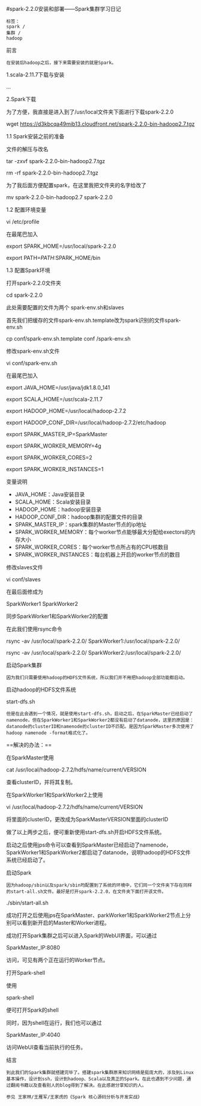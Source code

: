 #spark-2.2.0安装和部署——Spark集群学习日记

    标签：
    spark /
    集群 /
    hadoop

前言

    在安装后hadoop之后，接下来需要安装的就是Spark。


1.scala-2.11.7下载与安装

...

2.Spark下载

为了方便，我直接是进入到了/usr/local文件夹下面进行下载spark-2.2.0

wget https://d3kbcqa49mib13.cloudfront.net/spark-2.2.0-bin-hadoop2.7.tgz

1.1 Spark安装之前的准备

文件的解压与改名

tar -zxvf spark-2.2.0-bin-hadoop2.7.tgz

rm -rf spark-2.2.0-bin-hadoop2.7.tgz

为了我后面方便配置spark，在这里我把文件夹的名字给改了

mv spark-2.2.0-bin-hadoop2.7 spark-2.2.0

1.2 配置环境变量

vi /etc/profile

在最尾巴加入

export SPARK_HOME=/usr/local/spark-2.2.0

export PATH=$PATH:$SPARK_HOME/bin

1.3 配置Spark环境

打开spark-2.2.0文件夹

cd spark-2.2.0

此处需要配置的文件为两个
spark-env.sh和slaves

首先我们把缓存的文件spark-env.sh.template改为spark识别的文件spark-env.sh

cp conf/spark-env.sh.template conf /spark-env.sh

修改spark-env.sh文件

vi conf/spark-env.sh

在最尾巴加入

export JAVA_HOME=/usr/java/jdk1.8.0_141

export SCALA_HOME=/usr/scala-2.11.7

export HADOOP_HOME=/usr/local/hadoop-2.7.2

export HADOOP_CONF_DIR=/usr/local/hadoop-2.7.2/etc/hadoop

export SPARK_MASTER_IP=SparkMaster

export SPARK_WORKER_MEMORY=4g

export SPARK_WORKER_CORES=2

export SPARK_WORKER_INSTANCES=1

变量说明
- JAVA_HOME：Java安装目录
- SCALA_HOME：Scala安装目录
- HADOOP_HOME：hadoop安装目录
- HADOOP_CONF_DIR：hadoop集群的配置文件的目录
- SPARK_MASTER_IP：spark集群的Master节点的ip地址
- SPARK_WORKER_MEMORY：每个worker节点能够最大分配给exectors的内存大小
- SPARK_WORKER_CORES：每个worker节点所占有的CPU核数目
- SPARK_WORKER_INSTANCES：每台机器上开启的worker节点的数目

修改slaves文件

vi conf/slaves

在最后面修成为

SparkWorker1
SparkWorker2

同步SparkWorker1和SparkWorker2的配置

在此我们使用rsync命令

rsync -av /usr/local/spark-2.2.0/ SparkWorker1:/usr/local/spark-2.2.0/

rsync -av /usr/local/spark-2.2.0/ SparkWorker2:/usr/local/spark-2.2.0/

启动Spark集群

    因为我们只需要使用hadoop的HDFS文件系统，所以我们并不用把hadoop全部功能都启动。

启动hadoop的HDFS文件系统

start-dfs.sh

    但是在此会遇到一个情况，就是使用start-dfs.sh，启动之后，在SparkMaster已经启动了namenode，但在SparkWorker1和SparkWorker2都没有启动了datanode，这里的原因是：datanode的clusterID和namenode的clusterID不匹配。是因为SparkMaster多次使用了hadoop namenode -format格式化了。

==解决的办法：==

在SparkMaster使用

cat /usr/local/hadoop-2.7.2/hdfs/name/current/VERSION

查看clusterID，并将其复制。

在SparkWorker1和SparkWorker2上使用

vi /usr/local/hadoop-2.7.2/hdfs/name/current/VERSION

将里面的clusterID，更改成为SparkMasterVERSION里面的clusterID

做了以上两步之后，便可重新使用start-dfs.sh开启HDFS文件系统。

启动之后使用jps命令可以查看到SparkMaster已经启动了namenode，SparkWorker1和SparkWorker2都启动了datanode，说明hadoop的HDFS文件系统已经启动了。

启动Spark

    因为hadoop/sbin以及spark/sbin均配置到了系统的环境中，它们同一个文件夹下存在同样的start-all.sh文件。最好是打开spark-2.2.0，在文件夹下面打开该文件。

./sbin/start-all.sh

成功打开之后使用jps在SparkMaster、parkWorker1和SparkWorker2节点上分别可以看到新开启的Master和Worker进程。

成功打开Spark集群之后可以进入Spark的WebUI界面，可以通过

SparkMaster_IP:8080

访问，可见有两个正在运行的Worker节点。

打开Spark-shell

使用

spark-shell

便可打开Spark的shell

同时，因为shell在运行，我们也可以通过

SparkMaster_IP:4040

访问WebUI查看当前执行的任务。

结言

    到此我们的Spark集群就搭建完毕了。搭建spark集群原来知识网络是挺庞大的，涉及到Linux基本操作，设计到ssh，设计到hadoop、Scala以及真正的Spark。在此也遇到不少问题，通过翻阅书籍以及查看别人的blog得到了解决。在此感谢分享知识的人。

    参见 王家林/王雁军/王家虎的《Spark 核心源码分析与开发实战》
